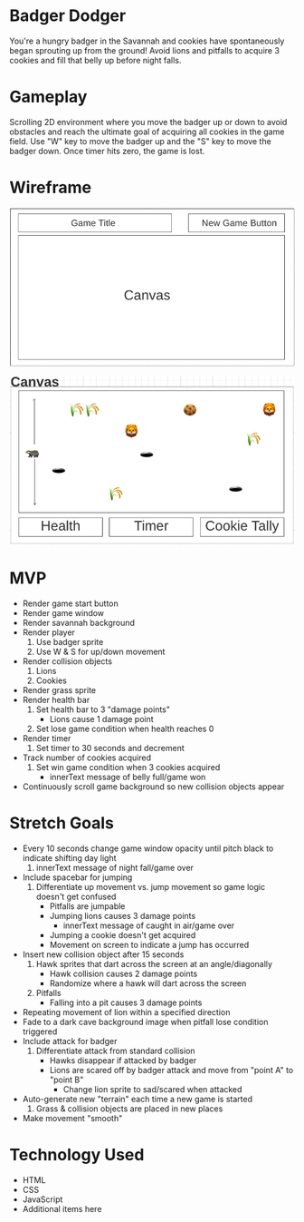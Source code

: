 # Badger Dodger

You're a hungry badger in the Savannah and cookies have spontaneously began sprouting up from the ground! Avoid lions and pitfalls to acquire 3 cookies and fill that belly up before night falls.

# Gameplay
Scrolling 2D environment where you move the badger up or down to avoid obstacles and reach the ultimate goal of acquiring all cookies in the game field. Use "W" key to move the badger up and the "S" key to move the badger down. Once timer hits zero, the game is lost.

# Wireframe

![High level wireframe](images/wireframe-1.JPG)

![In-game wireframe](images/wireframe-2.JPG)

# MVP
* Render game start button
* Render game window
* Render savannah background
* Render player
    1. Use badger sprite
    2. Use W & S for up/down movement
* Render collision objects
    1. Lions
    2. Cookies
* Render grass sprite
* Render health bar
    1. Set health bar to 3 "damage points"
        * Lions cause 1 damage point
    2. Set lose game condition when health reaches 0
* Render timer
    1. Set timer to 30 seconds and decrement
* Track number of cookies acquired
    1. Set win game condition when 3 cookies acquired
        * innerText message of belly full/game won
* Continuously scroll game background so new collision objects appear

# Stretch Goals
* Every 10 seconds change game window opacity until pitch black to indicate shifting day light
    1. innerText message of night fall/game over
* Include spacebar for jumping
    1. Differentiate up movement vs. jump movement so game logic doesn't get confused
        * Pitfalls are jumpable
        * Jumping lions causes 3 damage points
            * innerText message of caught in air/game over
        * Jumping a cookie doesn't get acquired
        * Movement on screen to indicate a jump has occurred 
* Insert new collision object after 15 seconds
    1. Hawk sprites that dart across the screen at an angle/diagonally 
        * Hawk collision causes 2 damage points
        * Randomize where a hawk will dart across the screen
    2. Pitfalls
        * Falling into a pit causes 3 damage points
* Repeating movement of lion within a specified direction
* Fade to a dark cave background image when pitfall lose condition triggered
* Include attack for badger
    1. Differentiate attack from standard collision
        * Hawks disappear if attacked by badger
        * Lions are scared off by badger attack and move from "point A" to "point B"
            * Change lion sprite to sad/scared when attacked
* Auto-generate new "terrain" each time a new game is started
    1. Grass & collision objects are placed in new places
* Make movement "smooth"


# Technology Used
* HTML
* CSS
* JavaScript
* Additional items here